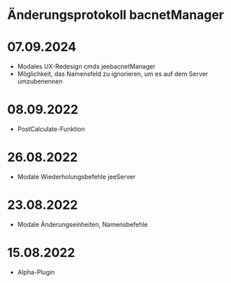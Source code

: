 # Änderungsprotokoll bacnetManager



# 07.09.2024
- Modales UX-Redesign cmds jeebacnetManager
- Möglichkeit, das Namensfeld zu ignorieren, um es auf dem Server umzubenennen

# 08.09.2022
- PostCalculate-Funktion

# 26.08.2022
- Modale Wiederholungsbefehle jeeServer

# 23.08.2022
- Modale Änderungseinheiten, Namensbefehle

# 15.08.2022
- Alpha-Plugin







